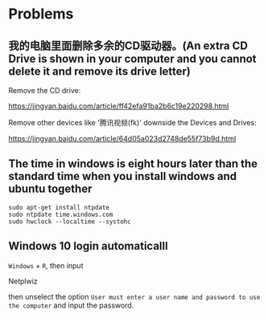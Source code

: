 # Problems

## 我的电脑里面删除多余的CD驱动器。(An extra CD Drive is shown in your computer and you cannot delete it and remove its drive letter)

Remove the CD drive: 
  
  https://jingyan.baidu.com/article/ff42efa91ba2b6c19e220298.html
  
Remove other devices like '腾讯视频(fk)' downside the Devices and Drives:

  https://jingyan.baidu.com/article/64d05a023d2748de55f73b9d.html

## The time in windows is eight hours later than the standard time when you install windows and ubuntu together
  
    sudo apt-get install ntpdate
    sudo ntpdate time.windows.com
    sudo hwclock --localtime --systohc

## Windows 10 login automaticalll

`Windows` + `R`, then input

  Netplwiz
  
then unselect the option `User must enter a user name and password to use the computer` and input the password.
